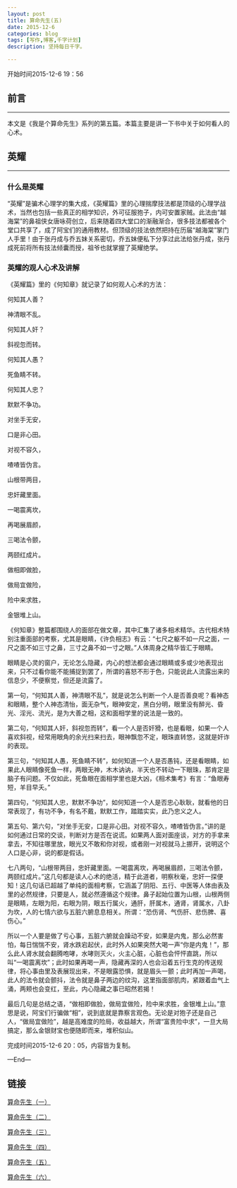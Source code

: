 ```yaml
---
layout: post
title: 算命先生(五)
date: 2015-12-6
categories: blog
tags: [写作,博客,千字计划]
description: 坚持每日千字。

---
```

开始时间2015-12-6 19：56
## 前言
***
本文是《我是个算命先生》系列的第五篇。本篇主要是讲一下书中关于如何看人的心术。
## 英耀
***

### 什么是英耀
“英耀”是骗术心理学的集大成，《英耀篇》里的心理揣摩技法都是顶级的心理学战术，当然也包括一些真正的相学知识，外可征服狍子，内可安置家贼。此法由“越海棠”的鼻祖侠女唐咏荷创立，后来随着四大堂口的渐融渐合，很多技法都被各个堂口共享了，成了阿宝们的通用教材。但顶级的技法依然把持在历届“越海棠”掌门人手里！由于张丹成与乔五妹关系密切，乔五妹便私下分享过此法给张丹成，张丹成死前将所有技法倾囊而授，祖爷也就掌握了英耀绝学。
### 英耀的观人心术及讲解

《英耀篇》里的《何知章》就记录了如何观人心术的方法：

何知其人善？

神清眼不乱。

何知其人奸？

斜视忽而转。

何知其人愚？

死鱼睛不转。

何知其人忠？

默默不争功。

对坐手无安，

口是非心田。

对视不容久，

喳喳皆伪言。

山根带两目，

忠奸藏里面。

一喝震离坎，

再喝展眉颜，

三喝法令颤，

两颐红成片。

做相即做脸，

做局宜做险，

险中来求胜，

金银堆上山。

《何知章》整篇都围绕人的面部在做文章，其中汇集了诸多相术精华。古代相术特别注重面部的考察，尤其是眼睛，《许负相志》有云：“七尺之躯不如一尺之面，一尺之面不如三寸之鼻，三寸之鼻不如一寸之眼。”人体周身之精华皆汇于眼睛。

眼睛是心灵的窗户，无论怎么隐藏，内心的想法都会通过眼睛或多或少地表现出来，只不过看你能不能捕捉到罢了，所谓的喜怒不形于色，只能说此人流露出来的信息少，不便察觉，但还是流露了。

第一句，“何知其人善，神清眼不乱”，就是说怎么判断一个人是否善良呢？看神态和眼睛，整个人神态清怡，面无杂气，眼神安定，黑白分明，眼里没有醉光、昏光、淫光、流光，是为大善之相，这和面相学里的说法是一致的。

第二句，“何知其人奸，斜视忽而转”，看一个人是否奸猾，也是看眼，如果一个人喜欢斜视，经常用眼角的余光扫来扫去，眼神飘忽不定，眼珠直转悠，这就是奸诈的表现。

第三句，“何知其人愚，死鱼睛不转”，如何知道一个人是否愚钝，还是看眼睛，如果此人眼睛像死鱼一样，两眼无神，木木讷讷，半天也不转动一下眼珠，那肯定是脑子有问题。不仅如此，死鱼眼在面相学里也是大凶，《相术集考》有言：“鱼眼寿短，羊目早夭。”

第四句，“何知其人忠，默默不争功”，如何知道一个人是否忠心耿耿，就看他的日常表现了，有功不争，有名不戴，默默工作，踏踏实实，此乃忠义之人。

第五句、第六句，“对坐手无安，口是非心田。对视不容久，喳喳皆伪言。”讲的是如何通过日常的交谈，判断对方是否在说谎。如果两人面对面座谈，对方的手拿来拿去，不知往哪里放，眼光又不敢和你对视，或者刚一对视就马上挪开，说明这个人口是心非，说的都是假话。

七八两句，“山根带两目，忠奸藏里面。一喝震离坎，再喝展眉颜，三喝法令颤，两颐红成片。”这几句都是读人心术的绝活，精于此道者，明察秋毫，忠奸一探便知！这几句话已超越了单纯的面相考察，它涵盖了阴阳、五行、中医等人体由表及里的必然规律，只要是人，就必然遵循这个规律。鼻子起始位置为山根，山根两侧是眼睛，左眼为阳，右眼为阴，眼五行属火，通肝，肝属木，通肾，肾属水，八卦为坎，人的七情六欲与五脏六腑息息相关。所谓：“恐伤肾、气伤肝、悲伤脾、喜伤心。”

所以一个人要是做了亏心事，五脏六腑就会躁动不安，如果是内鬼，那么必然害怕，每日惴惴不安，肾水跌宕起伏，此时外人如果突然大喝一声“你是内鬼！”，那么此人肾水就会翻腾咆哮，水哮则灭火，火主心脏，心脏也会怦怦直跳，所以叫“一喝震离坎”；此时如果再喝一声，隐藏再深的人也会沿着五行生克的传送规律，将心事由里及表展现出来，不是眼露恐惧，就是眉头一颤；此时再加一声喝，此人的法令就会颤抖，法令就是鼻子两边的纹沟，这里指面部肌肉，紧跟着血气上涌，两颊也会变红，至此，内心隐藏之事已昭然若揭！

最后几句是总结之语，“做相即做脸，做局宜做险，险中来求胜，金银堆上山。”意思是说，阿宝们行骗做“相”，说到底就是靠察言观色。无论是对狍子还是自己人，“做局宜做险”，越是高难度的险局，收益越大，所谓“富贵险中求”，一旦大局搞定，那么金银财宝也便随即而来，堆积似山。完成时间2015-12-6 20：05，内容皆为复制。

—End—




## 链接

[算命先生（一）](http://showhilllee.github.io/blog/2015/12/03/the-fortune-teller/)

[算命先生（二）](http://showhilllee.github.io/blog/2015/12/03/the-fortune-teller2/)

[算命先生（三）](http://showhilllee.github.io/blog/2015/12/04/the-fortune-teller3/)

[算命先生（四）](http://showhilllee.github.io/blog/2015/12/05/the-fortune-teller4/)

[算命先生（五）](http://showhilllee.github.io/blog/2015/12/06/the-fortune-teller5/)

[算命先生（六）](http://showhilllee.github.io/blog/2015/12/07/the-fortune-teller6/)

